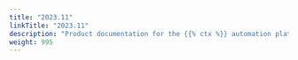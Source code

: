 ```yaml
---
title: "2023.11"
linkTitle: "2023.11"
description: "Product documentation for the {{% ctx %}} automation platform, including guides, tutorials and reference documentation."
weight: 995
---
```

